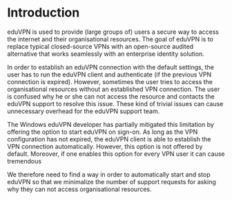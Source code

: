 # Introduction
eduVPN is used to provide (large groups of) users a secure way to access the internet and their organisational resources. The goal of eduVPN is to replace typical closed-source VPNs with an open-source audited alternative that works seamlessly with an enterprise identity solution.

In order to establish an eduVPN connection with the default settings, the user has to run the eduVPN client and authenticate (if the previous VPN connection is expired). However, sometimes the user tries to access the organisational resources without an established VPN connection. The user is confused why he or she can not access the resource and contacts the eduVPN support to resolve this issue. These kind of trivial issues can cause unnecessary overhead for the eduVPN support team.  

The Windows eduVPN developer has partially mitigated this limitation by offering the option to start eduVPN on sign-on. As long as the VPN configuration has not expired, the eduVPN client is able to establish the VPN connection automatically. However, this option is not offered by default. Moreover, if one enables this option for every VPN user it can cause tremendous 


We therefore need to find a way in order to automatically start and stop eduVPN so that we minimalize the number of support requests for asking why they can not access organisational resources.

